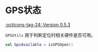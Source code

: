 # GPS状态

[:octicons-tag-24: Version 0.5.3](https://ave.entropy2020.cn/version/tools/#053)

`GPSUtils` 用于判断定位时相关硬件是否可用。

```kotlin
val GpsAvailable = isGPSOpen()
```
